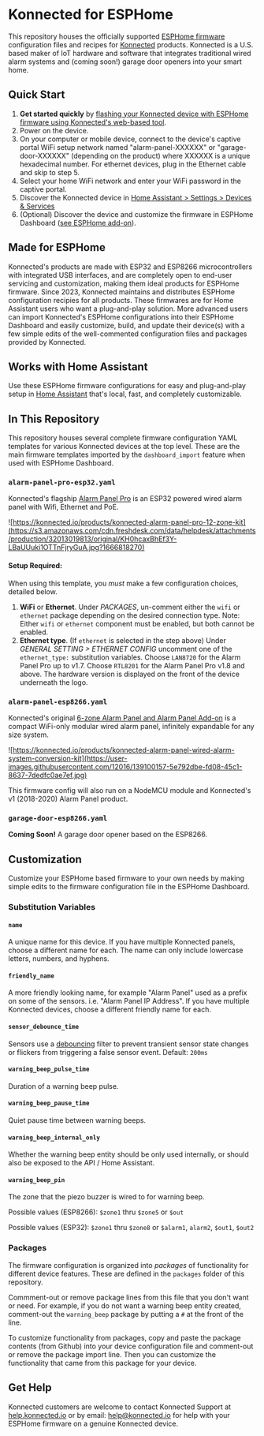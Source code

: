 # Konnected for ESPHome
This repository houses the officially supported [ESPHome firmware](https://esphome.io) configuration files and recipes for [Konnected](https://konnected.io)
products. Konnected is a U.S. based maker of IoT hardware and software that integrates traditional wired alarm systems and (coming soon!) garage door
openers into your smart home.

## Quick Start
1. **Get started quickly** by [flashing your Konnected device with ESPHome firmware using Konnected's web-based tool](https://install.konnected.io/esphome).
1. Power on the device.
1. On your computer or mobile device, connect to the device's captive portal WiFi setup network named "alarm-panel-XXXXXX" or "garage-door-XXXXXX" (depending on the product) where XXXXXX is a unique hexadecimal number. For ethernet devices, plug in the Ethernet cable and skip to step 5.
1. Select your home WiFi network and enter your WiFi password in the captive portal.
1. Discover the Konnected device in [Home Assistant > Settings > Devices & Services](https://my.home-assistant.io/redirect/integrations)
1. (Optional) Discover the device and customize the firmware in ESPHome Dashboard ([see ESPHome add-on](https://my.home-assistant.io/redirect/supervisor_store/)).

## Made for ESPHome
Konnected's products are made with ESP32 and ESP8266 microcontrollers with integrated USB interfaces, and are completely open to end-user servicing and customization, making them ideal products for ESPHome firmware. Since 2023, Konnected maintains and distributes ESPHome configuration recipies for all products. These firmwares are for Home Assistant users who want a plug-and-play solution. More advanced users can import Konnected's ESPHome configurations into their ESPHome Dashboard and easily customize, build, and update their device(s) with a few simple edits of the well-commented configuration files and packages provided by Konnected.

## Works with Home Assistant
Use these ESPHome firmware configurations for easy and plug-and-play setup in [Home Assistant](https://home-assistant.io) that's local, fast, and completely customizable.

## In This Repository
This repository houses several complete firmware configuration YAML templates for various Konnected devices at the top level. These are the main firmware templates imported by the `dashboard_import` feature when used with ESPHome Dashboard.

### `alarm-panel-pro-esp32.yaml`
Konnected's flagship [Alarm Panel Pro](https://konnected.io/products/konnected-alarm-panel-pro-12-zone-kit) is an ESP32 powered wired alarm panel with Wifi, Ethernet and PoE.

![https://konnected.io/products/konnected-alarm-panel-pro-12-zone-kit](https://s3.amazonaws.com/cdn.freshdesk.com/data/helpdesk/attachments/production/32013019813/original/KH0hcaxBhEf3Y-LBaUUuki1OTTnFjryGuA.jpg?1666818270)

#### Setup Required:
When using this template, you _must_ make a few configuration choices, detailed below.
1. **WiFi** or **Ethernet**. Under _PACKAGES_, un-comment either the `wifi` or `ethernet` package depending on the desired connection type. Note: Either `wifi` or `ethernet` component must be enabled, but both cannot be enabled.
1. **Ethernet type**. (If `ethernet` is selected in the step above) Under _GENERAL SETTING > ETHERNET CONFIG_ uncomment one of the `ethernet_type:` substitution variables. Choose `LAN8720` for the Alarm Panel Pro up to v1.7. Choose `RTL8201` for the Alarm Panel Pro v1.8 and above. The hardware version is displayed on the front of the device underneath the logo.

### `alarm-panel-esp8266.yaml`
Konnected's original [6-zone Alarm Panel and Alarm Panel Add-on](https://konnected.io/products/konnected-alarm-panel-wired-alarm-system-conversion-kit) is a compact WiFi-only modular wired alarm panel, infinitely expandable for any size system.

![https://konnected.io/products/konnected-alarm-panel-wired-alarm-system-conversion-kit](https://user-images.githubusercontent.com/12016/139100157-5e792dbe-fd08-45c1-8637-7dedfc0ae7ef.jpg)

This firmware config will also run on a NodeMCU module and Konnected's v1 (2018-2020) Alarm Panel product.


### `garage-door-esp8266.yaml`
**__Coming Soon!__** A garage door opener based on the ESP8266.

## Customization

Customize your ESPHome based firmware to your own needs by making simple edits to the firmware configuration file in the ESPHome Dashboard.

### Substitution Variables

#### `name`
A unique name for this device. If you have multiple Konnected panels, choose a different name for each. The name can only include lowercase letters, numbers, and hyphens.

#### `friendly_name`
A more friendly looking name, for example "Alarm Panel" used as a prefix on some of the sensors. i.e. "Alarm Panel IP Address". If you have multiple Konnected devices, choose a different friendly name for each.

#### `sensor_debounce_time`
Sensors use a [debouncing](https://esphome.io/components/binary_sensor/gpio.html#debouncing-values) filter to prevent transient sensor state changes or flickers from triggering a false sensor event. Default: `200ms`

#### `warning_beep_pulse_time`
Duration of a warning beep pulse. 

#### `warning_beep_pause_time`
Quiet pause time between warning beeps.

#### `warning_beep_internal_only`
Whether the warning beep entity should be only used internally, or should also be exposed to the API / Home Assistant. 

#### `warning_beep_pin`
The zone that the piezo buzzer is wired to for warning beep.

Possible values (ESP8266): `$zone1` thru `$zone5` or `$out`

Possible values (ESP32): `$zone1` thru `$zone8` or `$alarm1`, `alarm2`, `$out1`, `$out2`

### Packages
The firmware configuration is organized into _packages_ of functionality for different device features. These are defined in the `packages` folder of this repository.

Commment-out or remove package lines from this file that you don't want or need. For example, if you do not want a warning beep entity created, comment-out the `warning_beep` package by putting a `#` at the front of the line.

To customize functionality from packages, copy and paste the package contents (from Github) into your device configuration file and comment-out or remove the package import line. Then you can customize the functionality that came from this package for your device.

## Get Help
Konnected customers are welcome to contact Konnected Support at [help.konnected.io](https://help.konnected.io) or by email: [help@konnected.io](mailto://help@konnected.io) for help with your ESPHome firmware on a genuine Konnected device.